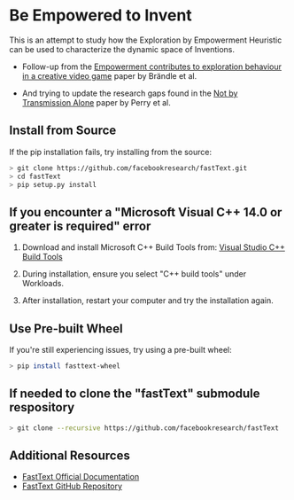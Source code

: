 # Be Empowered to Invent

This is an attempt to study how the Exploration by Empowerment Heuristic can be used to characterize the dynamic space of Inventions. 

* Follow-up from the [Empowerment contributes to exploration behaviour in a creative video game](https://www.nature.com/articles/s41562-023-01661-2) paper by Brändle et al.

* And trying to update the research gaps found in the [Not by Transmission Alone](https://royalsocietypublishing.org/doi/epdf/10.1098/rstb.2020.0049) paper  by Perry et al. 

## Install from Source

If the pip installation fails, try installing from the source:

   ```bash
   > git clone https://github.com/facebookresearch/fastText.git
   > cd fastText
   > pip setup.py install
   ```

## If you encounter a "Microsoft Visual C++ 14.0 or greater is required" error

1. Download and install Microsoft C++ Build Tools from:
   [Visual Studio C++ Build Tools](https://visualstudio.microsoft.com/visual-cpp-build-tools/)

2. During installation, ensure you select "C++ build tools" under Workloads.

3. After installation, restart your computer and try the installation again.

## Use Pre-built Wheel

If you're still experiencing issues, try using a pre-built wheel:

```bash
> pip install fasttext-wheel
```

## If needed to clone the "fastText" submodule respository

```bash
> git clone --recursive https://github.com/facebookresearch/fastText
```

## Additional Resources

- [FastText Official Documentation](https://fasttext.cc/)
- [FastText GitHub Repository](https://github.com/facebookresearch/fastText)